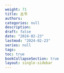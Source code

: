```yaml
---
weight: 71
title: 丛书
authors:
categories: null
description: 
draft: false
date: "2024-02-23"
lastmod: "2024-02-23"
series: null
tags:
toc: true
bookCollapseSection: true
layout: single-sidebar
---
```






